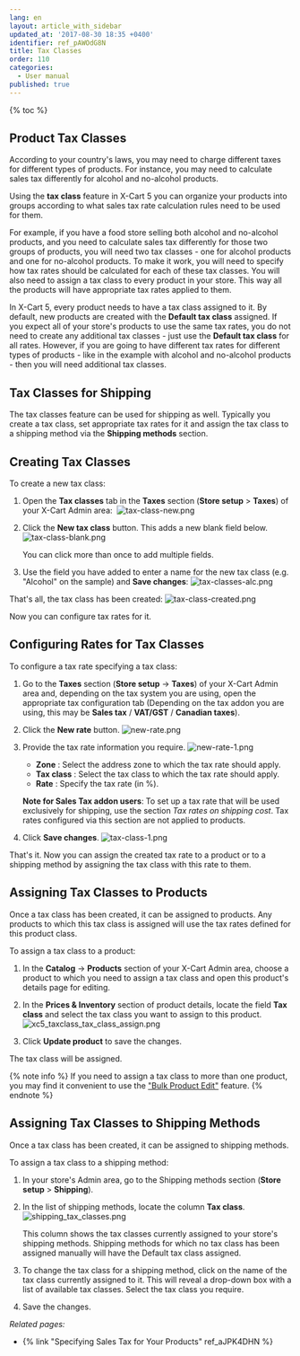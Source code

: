 ```yaml
---
lang: en
layout: article_with_sidebar
updated_at: '2017-08-30 18:35 +0400'
identifier: ref_pAWOdG8N
title: Tax Classes
order: 110
categories:
  - User manual
published: true
---
```

{% toc %}

## Product Tax Classes
According to your country's laws, you may need to charge different taxes for different types of products. For instance, you may need to calculate sales tax differently for alcohol and no-alcohol products.

Using the **tax class** feature in X-Cart 5 you can organize your products into groups according to what sales tax rate calculation rules need to be used for them.

For example, if you have a food store selling both alcohol and no-alcohol products, and you need to calculate sales tax differently for those two groups of products, you will need two tax classes - one for alcohol products and one for no-alcohol products. To make it work, you will need to specify how tax rates should be calculated for each of these tax classes. You will also need to assign a tax class to every product in your store. This way all the products will have appropriate tax rates applied to them. 

In X-Cart 5, every product needs to have a tax class assigned to it. By default, new products are created with the **Default tax class** assigned. If you expect all of your store's products to use the same tax rates, you do not need to create any additional tax classes - just use the **Default tax class** for all rates. However, if you are going to have different tax rates for different types of products - like in the example with alcohol and no-alcohol products - then you will need additional tax classes.

## Tax Classes for Shipping
The tax classes feature can be used for shipping as well. Typically you create a tax class, set appropriate tax rates for it and assign the tax class to a shipping method via the **Shipping methods** section. 

## Creating Tax Classes

To create a new tax class:

1.  Open the **Tax classes** tab in the **Taxes** section (**Store setup** > **Taxes**) of your X-Cart Admin area: 
    ![tax-class-new.png]({{site.baseurl}}/attachments/ref_pAWOdG8N/tax-class-new.png)

2.  Click the **New tax class** button. This adds a new blank field below. 
    ![tax-class-blank.png]({{site.baseurl}}/attachments/ref_pAWOdG8N/tax-class-blank.png)
    
    You can click more than once to add multiple fields.

3.  Use the field you have added to enter a name for the new tax class (e.g. "Alcohol" on the sample) and **Save changes**: 
    ![tax-classes-alc.png]({{site.baseurl}}/attachments/ref_pAWOdG8N/tax-classes-alc.png)

That's all, the tax class has been created:
    ![tax-class-created.png]({{site.baseurl}}/attachments/ref_pAWOdG8N/tax-class-created.png)

Now you can configure tax rates for it. 

## Configuring Rates for Tax Classes

To configure a tax rate specifying a tax class:

1. Go to the **Taxes** section (**Store setup** -> **Taxes**) of your X-Cart Admin area and, depending on the tax system you are using, open the appropriate tax configuration tab (Depending on the tax addon you are using, this may be **Sales tax** / **VAT/GST** / **Canadian taxes**).

2. Click the **New rate** button. 
   ![new-rate.png]({{site.baseurl}}/attachments/ref_pAWOdG8N/new-rate.png)

3. Provide the tax rate information you require.
   ![new-rate-1.png]({{site.baseurl}}/attachments/ref_pAWOdG8N/new-rate-1.png)
   
   * **Zone** : Select the address zone to which the tax rate should apply.
   * **Tax class** : Select the tax class to which the tax rate should apply.
   * **Rate** : Specify the tax rate (in %).
   
   **Note for Sales Tax addon users**: To set up a tax rate that will be used exclusively for shipping, use the section _Tax rates on shipping cost_. Tax rates configured via this section are not applied to products. 
   
4. Click **Save changes**.
   ![tax-class-1.png]({{site.baseurl}}/attachments/ref_pAWOdG8N/tax-class-1.png)

That's it. Now you can assign the created tax rate to a product or to a shipping method by assigning the tax class with this rate to them.

## Assigning Tax Classes to Products

Once a tax class has been created, it can be assigned to products. Any products to which this tax class is assigned will use the tax rates defined for this product class.

To assign a tax class to a product:

1.  In the **Catalog** -> **Products** section of your X-Cart Admin area, choose a product to which you need to assign a tax class and open this product's details page for editing.

2.  In the **Prices & Inventory** section of product details, locate the field **Tax class** and select the tax class you want to assign to this product.
    ![xc5_taxclass_tax_class_assign.png]({{site.baseurl}}/attachments/ref_pAWOdG8N/xc5_taxclass_tax_class_assign.png)

3.  Click **Update product** to save the changes.

The tax class will be assigned.

{% note info %}
If you need to assign a tax class to more than one product, you may find it convenient to use the ["Bulk Product Edit"](https://kb.x-cart.com/products/bulk_edit.html#bulk-edit-price-and-membership) feature.
{% endnote %}

## Assigning Tax Classes to Shipping Methods

Once a tax class has been created, it can be assigned to shipping methods.

To assign a tax class to a shipping method:

1. In your store's Admin area, go to the Shipping methods section (**Store setup** > **Shipping**).

2. In the list of shipping methods, locate the column **Tax class**. 
   ![shipping_tax_classes.png]({{site.baseurl}}/attachments/ref_pAWOdG8N/shipping_tax_classes.png)
   
   This column shows the tax classes currently assigned to your store's shipping methods. Shipping methods for which no tax class has been assigned manually will have the Default tax class assigned.

3. To change the tax class for a shipping method, click on the name of the tax class currently assigned to it.  This will reveal a drop-down box with a list of available tax classes. Select the tax class you require.

4. Save the changes.


_Related pages:_

*   {% link "Specifying Sales Tax for Your Products" ref_aJPK4DHN %}
